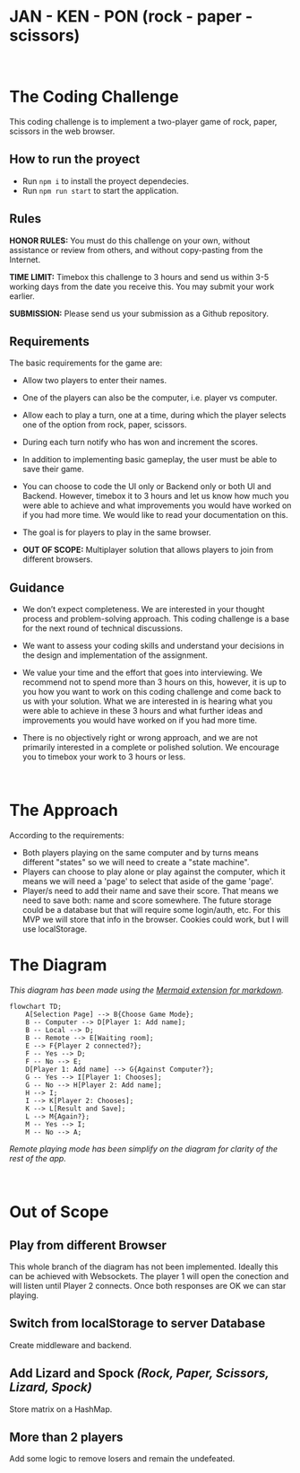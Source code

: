 # JAN - KEN - PON (rock - paper - scissors)

<br />

# The Coding Challenge

This coding challenge is to implement a two-player game of rock, paper, scissors in the web
browser.

## How to run the proyect

- Run `npm i` to install the proyect dependecies.
- Run `npm run start` to start the application.

## Rules

**HONOR RULES:** You must do this challenge on your own, without assistance or review from others, and without copy-pasting from the Internet.

**TIME LIMIT:** Timebox this challenge to 3 hours and send us within 3-5 working days from the date you receive this. You may submit your work earlier.

**SUBMISSION:** Please send us your submission as a Github repository.

## Requirements

The basic requirements for the game are:

- Allow two players to enter their names.

- One of the players can also be the computer, i.e. player vs computer.

- Allow each to play a turn, one at a time, during which the player selects one of the option from rock, paper, scissors.

- During each turn notify who has won and increment the scores.

- In addition to implementing basic gameplay, the user must be able to save their game.

- You can choose to code the UI only or Backend only or both UI and Backend. However, timebox it to 3 hours and let us know how much you were able to achieve and what improvements you would have worked on if you had more time. We would like to read your documentation on this.

- The goal is for players to play in the same browser.

- **OUT OF SCOPE:** Multiplayer solution that allows players to join from different browsers.

## Guidance

- We don’t expect completeness. We are interested in your thought process and
  problem-solving approach. This coding challenge is a base for the next round of
  technical discussions.

- We want to assess your coding skills and understand your decisions in the design and implementation of the assignment.

- We value your time and the effort that goes into interviewing. We recommend not to
  spend more than 3 hours on this, however, it is up to you how you want to work on this coding challenge and come back to us with your solution. What we are interested in is hearing what you were able to achieve in these 3 hours and what further ideas and improvements you would have worked on if you had more time.

- There is no objectively right or wrong approach, and we are not primarily interested in a complete or polished solution. We encourage you to timebox your work to 3 hours or less.

<br />

# The Approach

According to the requirements:

- Both players playing on the same computer and by turns means different "states" so we will need to create a "state machine".
- Players can choose to play alone or play against the computer, which it means we will need a 'page' to select that aside of the game 'page'.
- Player/s need to add their name and save their score. That means we need to save both: name and score somewhere. The future storage could be a database but that will require some login/auth, etc. For this MVP we will store that info in the browser. Cookies could work, but I will use localStorage.

# The Diagram

_This diagram has been made using the [Mermaid extension for markdown](https://mermaid.js.org/)._

```mermaid
flowchart TD;
    A[Selection Page] --> B{Choose Game Mode};
    B -- Computer --> D[Player 1: Add name];
    B -- Local --> D;
    B -- Remote --> E[Waiting room];
    E --> F{Player 2 connected?};
    F -- Yes --> D;
    F -- No --> E;
    D[Player 1: Add name] --> G{Against Computer?};
    G -- Yes --> I[Player 1: Chooses];
    G -- No --> H[Player 2: Add name];
    H --> I;
    I --> K[Player 2: Chooses];
    K --> L[Result and Save];
    L --> M{Again?};
    M -- Yes --> I;
    M -- No --> A;
```

_Remote playing mode has been simplify on the diagram for clarity of the rest of the app._

<br />

# Out of Scope

## Play from different Browser

This whole branch of the diagram has not been implemented.
Ideally this can be achieved with Websockets.
The player 1 will open the conection and will listen until Player 2 connects.
Once both responses are OK we can star playing.

## Switch from localStorage to server Database

Create middleware and backend.

## Add Lizard and Spock _(Rock, Paper, Scissors, Lizard, Spock)_

Store matrix on a HashMap.

## More than 2 players

Add some logic to remove losers and remain the undefeated.
